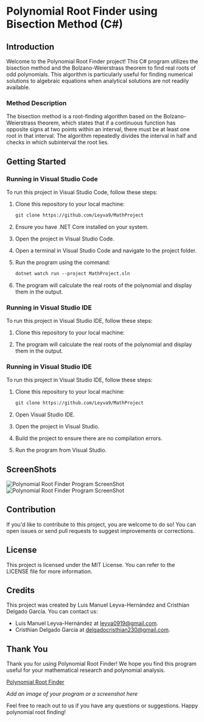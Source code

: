 # Polynomial Root Finder using Bisection Method (C#)

## Introduction

Welcome to the Polynomial Root Finder project! This C# program utilizes the bisection method and the Bolzano-Weierstrass theorem to find real roots of odd polynomials. This algorithm is particularly useful for finding numerical solutions to algebraic equations when analytical solutions are not readily available.

### Method Description

The bisection method is a root-finding algorithm based on the Bolzano-Weierstrass theorem, which states that if a continuous function has opposite signs at two points within an interval, there must be at least one root in that interval. The algorithm repeatedly divides the interval in half and checks in which subinterval the root lies.

## Getting Started

### Running in Visual Studio Code

To run this project in Visual Studio Code, follow these steps:

1. Clone this repository to your local machine:
   ```markdown
   git clone https://github.com/Leyva9/MathProject

3. Ensure you have .NET Core installed on your system.

4. Open the project in Visual Studio Code.

5. Open a terminal in Visual Studio Code and navigate to the project folder.

6. Run the program using the command:
   ```markdown
   dotnet watch run --project MathProject.sln

7. The program will calculate the real roots of the polynomial and display them in the output.

### Running in Visual Studio IDE

To run this project in Visual Studio IDE, follow these steps:

1. Clone this repository to your local machine:

6. The program will calculate the real roots of the polynomial and display them in the output.

### Running in Visual Studio IDE

To run this project in Visual Studio IDE, follow these steps:

1. Clone this repository to your local machine:
   
   ```markdown
   git clone https://github.com/Leyva9/MathProject

2. Open Visual Studio IDE.

3. Open the project in Visual Studio.

4. Build the project to ensure there are no compilation errors.

5. Run the program from Visual Studio.

## ScreenShots
![Polynomial Root Finder Program ScreenShot](https://github.com/Leyva9/MathProject/screenshots/mathproject.jpeg)
![Polynomial Root Finder Program ScreenShot](https://github.com/Leyva9/MathProject/screenshots/mathprojectpow.jpeg)

## Contribution

If you'd like to contribute to this project, you are welcome to do so! You can open issues or send pull requests to suggest improvements or corrections.

## License

This project is licensed under the MIT License. You can refer to the LICENSE file for more information.

## Credits

This project was created by Luis Manuel Leyva-Hernández and Cristhian Delgado García. You can contact us:

- Luis Manuel Leyva-Hernández at [leyva0919@gmail.com](mailto:leyva0919@gmail.com).
- Cristhian Delgado García at [delgadocristhian230@gmail.com](mailto:delgadocristhian230@gmail.com).

## Thank You

Thank you for using Polynomial Root Finder! We hope you find this program useful for your mathematical research and polynomial analysis.

[Polynomial Root Finder](link-to-your-image.png)

*Add an image of your program or a screenshot here*

Feel free to reach out to us if you have any questions or suggestions. Happy polynomial root finding!



